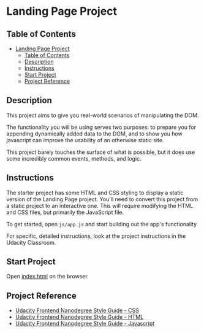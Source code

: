 # Landing Page Project

## Table of Contents

- [Landing Page Project](#landing-page-project)
  - [Table of Contents](#table-of-contents)
  - [Description](#description)
  - [Instructions](#instructions)
  - [Start Project](#start-project)
  - [Project Reference](#project-reference)


## Description
This project aims to give you real-world scenarios of manipulating the DOM. 

The functionality you will be using serves two purposes: to prepare you for appending dynamically added data to the DOM, and to show you how javascript can improve the usability of an otherwise static site.

This project barely touches the surface of what is possible, but it does use some incredibly common events, methods, and logic.

## Instructions

The starter project has some HTML and CSS styling to display a static version of the Landing Page project. You'll need to convert this project from a static project to an interactive one. This will require modifying the HTML and CSS files, but primarily the JavaScript file.

To get started, open `js/app.js` and start building out the app's functionality

For specific, detailed instructions, look at the project instructions in the Udacity Classroom.

## Start Project

Open [index.html](./index.html) on the browser.

## Project Reference

- [Udacity Frontend Nanodegree Style Guide - CSS](http://udacity.github.io/frontend-nanodegree-styleguide/css.html)
- [Udacity Frontend Nanodegree Style Guide - HTML](http://udacity.github.io/frontend-nanodegree-styleguide/index.html)
- [Udacity Frontend Nanodegree Style Guide - Javascript](http://udacity.github.io/frontend-nanodegree-styleguide/javascript.html)